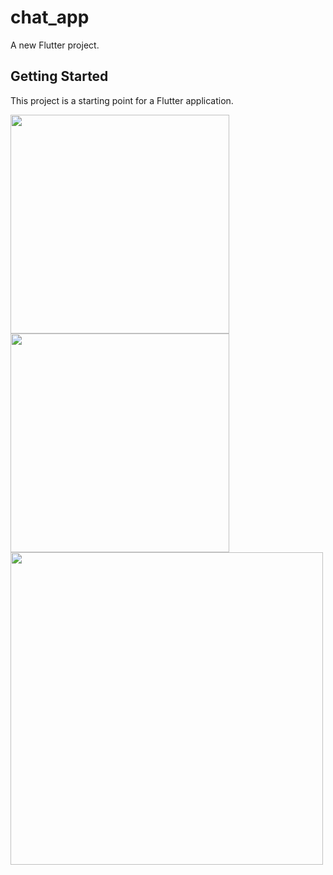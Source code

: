 # chat_app

A new Flutter project.

## Getting Started

This project is a starting point for a Flutter application.

 <img src="https://user-images.githubusercontent.com/87536506/173220017-bbf5d749-ee86-4402-9d95-9914e7386069.png" width="350">
  <img src="https://user-images.githubusercontent.com/87536506/173220039-d6227ad3-0e00-4c32-8ee1-f6a9a8367abb.png" width="350">
  
  <img src = "https://user-images.githubusercontent.com/87536506/173220205-03b515b6-53e1-4517-8b14-029faeed976b.png" width = "500">
 
  
  
 
 
